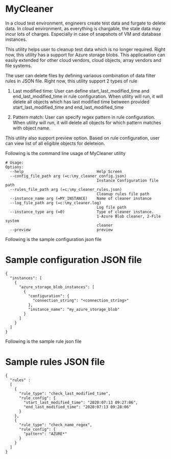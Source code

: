 # MyCleaner

In a cloud test environment, engineers create test data and furgate to delete data. In cloud environment, as everything is chargable,
the stale data may incur lots of charges. Especially in case of snapshots of VM and database instances.

This utility helps user to cleanup test data which is no longer required. Right now, this utility has a support for Azure storage blobs. 
This applicaation can easily extended for other cloud vendors, cloud objects, array vendors and file systems.

The user can delete files by defining variaous combination of data filter rules in JSON file. Right now, this utility support 2 types of rule

1. Last modified time:
   User can define start_last_modified_time and end_last_modified_time in rule configuration. When utility will run,
   it will delete all objects which has last modified time between provided start_last_modified_time and end_last_modified_time

2. Pattern match:
   User can specify regex pattern in rule configuration. When utility will run, it will delete all objects for which pattern matches 
   with object name.
   
This utility also support preview option. Based on rule configuration,  user can view list of all eligible objects for deleteion.

Following is the command line usage of MyCleaner utility
```
# Usage:
Options:
  --help                                Help Screen
  --config_file_path arg (=c:\my_cleaner_config.json)
                                        Instance Configuration file path
  --rules_file_path arg (=c:\my_cleaner_rules.json)
                                        Cleanup rules file path
  --instance_name arg (=MY_INSTANCE)    Name of cleaner instance
  --log_file_path arg (=c:\my_cleaner.log)
                                        Log file path
  --instance_type arg (=0)              Type of cleaner instance.
                                        1-Azure Blob cleaner, 2-File system
                                        cleaner
  --preview                             preview
  ```
  
  Following is the sample configuration json file
  # Sample configuration JSON file
  ```
  {
    "instances": [
      {
        "azure_storage_blob_instances": [
          {
            "configuration": {
              "connection_string": "<connection_string>"
            },
            "instance_name": "my_azure_storage_blob"
          }
        ]
      }
    ]
  }
 ```
 
Following is the sample rule json file

# Sample rules JSON file
```
{
  "rules" :
  [
    {
      "rule_type": "check_last_modified_time",
      "rule_config": {
        "start_last_modified_time": "2020:07:13 09:27:06",
        "end_last_modified_time": "2020:07:13 09:28:06"
      }
    },
    {
      "rule_type": "check_name_regex",
      "rule_config": {
        "pattern": "AZURE*"
      }
    }
  ]
}
```



